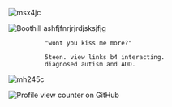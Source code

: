 ![msx4jc](https://github.com/user-attachments/assets/7a03b0cf-d539-4c2f-b5df-d9ec90f1fc4a)

![Boothill ashfjfnrjrjrdjsksjfjg](https://github.com/user-attachments/assets/7b005eeb-e9c8-4d2d-a717-eb804da1de39)
               
              "wont you kiss me more?"

              5teen. view links b4 interacting. 
              diagnosed autism and ADD.

![mh245c](https://github.com/user-attachments/assets/4789f840-969a-40ad-8c8a-cc7339eeb9b6)

![Profile view counter on GitHub](https://komarev.com/ghpvc/?username=artexyc)



